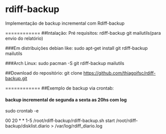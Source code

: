 rdiff-backup
============
Implementação de backup incremental com Rdiff-backup

============
##Intalação:
Pré requisitos:
rdiff-backup git mailutils(para envio do relatório)

###Em distribuições debian like:
sudo apt-get install git rdiff-backup mailutils

###Arch Linux:
sudo pacman -S git rdiff-backup mailutils

##Download do repositório:
git clone https://github.com/thiagoifsc/rdiff-backup.git

============
##Exemplo de backup via crontab:

#### backup incremental de segunda a sexta as 20hs com log
sudo crontab -e

00 20 *  *  1-5 	/root/rdiff-backup/rdiff-backup.sh start /root/rdiff-backup/disklist.diario > /var/log/rdiff_diario.log
